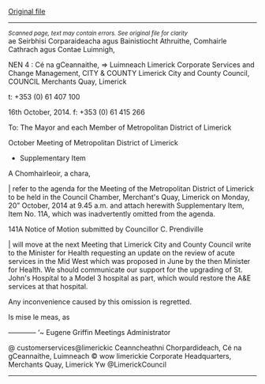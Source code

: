 [Original file](https://www.limerick.ie/sites/default/files/media/documents/2017-07/supplementary_agenda_for_meeting_of_metropolitan_district_-_20th_october_2014.pdf)

---
*<small>Scanned page, text may contain errors. See original file for clarity</small>*  
ae Seirbhisi Corparaideacha agus Bainistiocht Athruithe,
Comhairle Cathrach agus Contae Luimnigh,

NEN 4 : Cé na gCeannaithe,
=> Luimneach
Limerick Corporate Services and Change Management,
CITY & COUNTY Limerick City and County Council,
COUNCIL Merchants Quay,
Limerick

t: +353 (0) 61 407 100

16th October, 2014. f: +353 (0) 61 415 266

To: The Mayor and each Member of Metropolitan District of Limerick

October Meeting of Metropolitan District of Limerick
- Supplementary Item

A Chomhairleoir, a chara,

| refer to the agenda for the Meeting of the Metropolitan District of Limerick to be held in
the Council Chamber, Merchant's Quay, Limerick on Monday, 20” October, 2014 at
9.45 a.m. and attach herewith Supplementary Item, Item No. 11A, which was
inadvertently omitted from the agenda.

141A Notice of Motion submitted by Councillor C. Prendiville

| will move at the next Meeting that Limerick City and County Council write to the
Minister for Health requesting an update on the review of acute services in the Mid
West which was proposed in June by the then Minister for Health. We should
communicate our support for the upgrading of St. John's Hospital to a Model 3
hospital as part, which would restore the A&E services at that hospital.

Any inconvenience caused by this omission is regretted.

Is mise le meas,
as

———— ‘~
Eugene Griffin
Meetings Administrator

@ customerservices@limerickic
Ceanncheathni Chorpardideach, Cé na gCeannaithe, Luimneach © wow limerickie
Corporate Headquarters, Merchants Quay, Limerick Yw @LimerickCouncil


---
